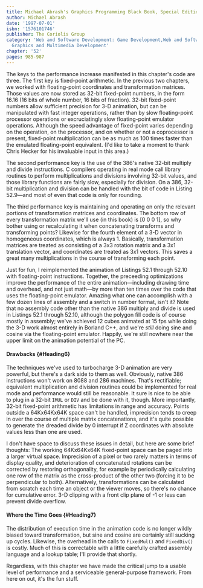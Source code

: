 ```yaml
---
title: Michael Abrash's Graphics Programming Black Book, Special Edition
author: Michael Abrash
date: '1997-07-01'
isbn: '1576101746'
publisher: The Coriolis Group
category: 'Web and Software Development: Game Development,Web and Software Development:
  Graphics and Multimedia Development'
chapter: '52'
pages: 985-987
---
```


The keys to the performance increase manifested in this chapter's code
are three. The first key is fixed-point arithmetic. In the previous two
chapters, we worked with floating-point coordinates and transformation
matrices. Those values are now stored as 32-bit fixed-point numbers, in
the form 16.16 (16 bits of whole number, 16 bits of fraction). 32-bit
fixed-point numbers allow sufficient precision for 3-D animation, but
can be manipulated with fast integer operations, rather than by slow
floating-point processor operations or excruciatingly slow
floating-point emulator operations. Although the speed advantage of
fixed-point varies depending on the operation, on the processor, and on
whether or not a coprocessor is present, fixed-point multiplication can
be as much as 100 times faster than the emulated floating-point
equivalent. (I'd like to take a moment to thank Chris Hecker for his
invaluable input in this area.)

The second performance key is the use of the 386's native 32-bit
multiply and divide instructions. C compilers operating in real mode
call library routines to perform multiplications and divisions involving
32-bit values, and those library functions are fairly slow, especially
for division. On a 386, 32-bit multiplication and division can be
handled with the bit of code in Listing 52.9—and most of even that code
is only for rounding.

The third performance key is maintaining and operating on only the
relevant portions of transformation matrices and coordinates. The bottom
row of every transformation matrix we'll use (in this book) is [0 0 0
1], so why bother using or recalculating it when concatenating
transforms and transforming points? Likewise for the fourth element of a
3-D vector in homogeneous coordinates, which is always 1. Basically,
transformation matrices are treated as consisting of a 3x3 rotation
matrix and a 3x1 translation vector, and coordinates are treated as 3x1
vectors. This saves a great many multiplications in the course of
transforming each point.

Just for fun, I reimplemented the animation of Listings 52.1 through
52.10 with floating-point instructions. Together, the preceeding
optimizations improve the performance of the entire animation—including
drawing time and overhead, and not just math—by more than ten times over
the code that uses the floating-point emulator. Amazing what one can
accomplish with a few dozen lines of assembly and a switch in number
format, isn't it? Note that no assembly code other than the native 386
multiply and divide is used in Listings 52.1 through 52.10, although the
polygon fill code is of course mostly in assembly; we've achieved 12
cubes animated at 15 fps while doing the 3-D work almost entirely in
Borland C++, and we're *still* doing sine and cosine via the
floating-point emulator. Happily, we're still nowhere near the upper
limit on the animation potential of the PC.

#### Drawbacks {#Heading6}

The techniques we've used to turbocharge 3-D animation are very
powerful, but there's a dark side to them as well. Obviously, native 386
instructions won't work on 8088 and 286 machines. That's rectifiable;
equivalent multiplication and division routines could be implemented for
real mode and performance would still be reasonable. It sure is nice to
be able to plug in a 32-bit `IMUL` or `DIV` and be done with it,
though. More importantly, 32-bit fixed-point arithmetic has limitations
in range and accuracy. Points outside a 64Kx64Kx64K space can't be
handled, imprecision tends to creep in over the course of multiple
matrix concatenations, and it's quite possible to generate the dreaded
divide by 0 interrupt if Z coordinates with absolute values less than
one are used.

I don't have space to discuss these issues in detail, but here are some
brief thoughts: The working 64Kx64Kx64K fixed-point space can be paged
into a larger virtual space. Imprecision of a pixel or two rarely
matters in terms of display quality, and deterioration of concatenated
rotations can be corrected by restoring orthogonality, for example by
periodically calculating one row of the matrix as the cross-product of
the other two (forcing it to be perpendicular to both). Alternatively,
transformations can be calculated from scratch each time an object or
the viewer moves, so there's no chance for cumulative error. 3-D
clipping with a front clip plane of -1 or less can prevent divide
overflow.

#### Where the Time Goes {#Heading7}

The distribution of execution time in the animation code is no longer
wildly biased toward transformation, but sine and cosine are certainly
still sucking up cycles. Likewise, the overhead in the calls to
`FixedMul()` and `FixedDiv()` is costly. Much of this is correctable
with a little carefully crafted assembly language and a lookup table;
I'll provide that shortly.

Regardless, with this chapter we have made the critical jump to a usable
level of performance and a serviceable general-purpose framework. From
here on out, it's the fun stuff.
